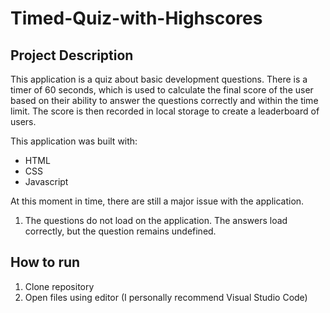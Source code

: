 # Timed-Quiz-with-Highscores

## Project Description

This application is a quiz about basic development questions. There is a timer of 60 seconds, which is used to calculate the final score of the user based
on their ability to answer the questions correctly and within the time limit. The score is then recorded in local storage to create a leaderboard of users.

This application was built with:
  - HTML
  - CSS
  - Javascript

At this moment in time, there are still a major issue with the application. 
  1. The questions do not load on the application. The answers load correctly, but the question remains undefined. 

## How to run
1. Clone repository
2. Open files using editor (I personally recommend Visual Studio Code)

